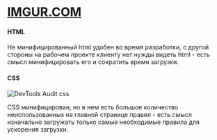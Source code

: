# [IMGUR.COM](https://imgur.com/)

#### HTML

Не минифицированный html удобен во время разработки, с другой стороны на рабочем проекте клиенту нет нужды видеть html - есть смысл минифицировать его и сократить время загрузки.

#### CSS

![DevTools Audit css](https://cloud.githubusercontent.com/assets/4200528/17380911/072a9548-59d2-11e6-84ec-0f9d9b51b18b.jpg)

CSS минифицирован, но в нем есть большое количество неиспользованных на главной странице правил - есть смысл изначально загружать только самые необходимые правила для ускорения загрузки.
